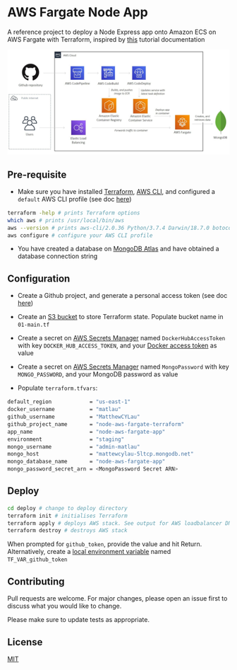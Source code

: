 # AWS Fargate Node App

A reference project to deploy a Node Express app onto Amazon ECS on AWS Fargate with Terraform, inspired by [this](https://dev.to/txheo/a-guide-to-provisioning-aws-ecs-fargate-using-terraform-1joo) tutorial documentation

![AWS Architecture](img/aws-node-ecs2.JPG)

## Pre-requisite

- Make sure you have installed [Terraform](https://learn.hashicorp.com/tutorials/terraform/install-cli), [AWS CLI](https://docs.aws.amazon.com/cli/latest/userguide/install-cliv2-mac.html#cliv2-mac-prereq), and configured a `default` AWS CLI profile (see doc [here](https://docs.aws.amazon.com/cli/latest/userguide/cli-configure-quickstart.html#cli-configure-quickstart-profiles))

```bash
terraform -help # prints Terraform options
which aws # prints /usr/local/bin/aws
aws --version # prints aws-cli/2.0.36 Python/3.7.4 Darwin/18.7.0 botocore/2.0.0
aws configure # configure your AWS CLI profile
```

- You have created a database on [MongoDB Atlas](https://www.mongodb.com/cloud/atlas) and have obtained a database connection string

## Configuration

- Create a Github project, and generate a personal access token (see doc [here](https://docs.github.com/en/github/authenticating-to-github/creating-a-personal-access-token))

- Create an [S3 bucket](https://www.terraform.io/docs/language/settings/backends/s3.html) to store Terraform state. Populate bucket name in `01-main.tf`

- Create a secret on [AWS Secrets Manager](https://aws.amazon.com/secrets-manager/) named `DockerHubAccessToken` with key `DOCKER_HUB_ACCESS_TOKEN`, and your [Docker access token](https://docs.docker.com/docker-hub/access-tokens/) as value

- Create a secret on [AWS Secrets Manager](https://aws.amazon.com/secrets-manager/) named `MongoPassword` with key `MONGO_PASSWORD`, and your MongoDB password as value

- Populate `terraform.tfvars`:

```bash
default_region            = "us-east-1"
docker_username           = "matlau"
github_username           = "MatthewCYLau"
github_project_name       = "node-aws-fargate-terraform"
app_name                  = "node-aws-fargate-app"
environment               = "staging"
mongo_username            = "admin-matlau"
mongo_host                = "mattewcylau-5ltcp.mongodb.net"
mongo_database_name       = "node-aws-fargate-app"
mongo_password_secret_arn = <MongoPassword Secret ARN>
```

## Deploy

```bash
cd deploy # change to deploy directory
terraform init # initialises Terraform
terraform apply # deploys AWS stack. See output for AWS loadbalancer DNS name
terraform destroy # destroys AWS stack
```

When prompted for `github_token`, provide the value and hit Return. Alternatively, create a [local environment variable](https://www.terraform.io/docs/language/values/variables.html#environment-variables) named `TF_VAR_github_token`

## Contributing

Pull requests are welcome. For major changes, please open an issue first to discuss what you would like to change.

Please make sure to update tests as appropriate.

## License

[MIT](https://choosealicense.com/licenses/mit/)
